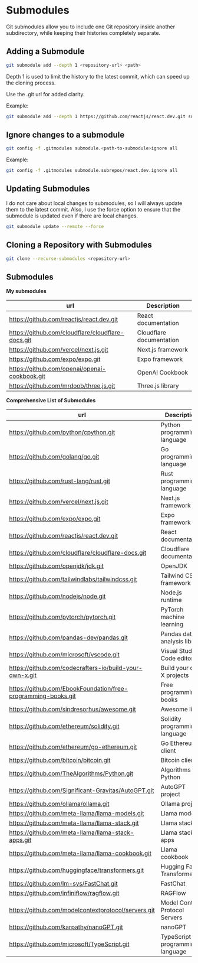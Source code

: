 # Submodules

Git submodules allow you to include one Git repository inside another subdirectory, while keeping their histories completely separate.

## Adding a Submodule

```zsh
git submodule add --depth 1 <repository-url> <path>
```

Depth 1 is used to limit the history to the latest commit, which can speed up the cloning process.

Use the .git url for added clarity.

Example:

```zsh
git submodule add --depth 1 https://github.com/reactjs/react.dev.git subrepos/react.dev
```

## Ignore changes to a submodule

```zsh
git config -f .gitmodules submodule.<path-to-submodule>ignore all
```

Example:

```zsh
git config -f .gitmodules submodule.subrepos/react.dev.ignore all
```

## Updating Submodules

I do not care about local changes to submodules, so I will always update them to the latest commit. Also, I use the force option to ensure that the submodule is updated even if there are local changes.

```zsh
git submodule update --remote --force
```

## Cloning a Repository with Submodules

```zsh
git clone --recurse-submodules <repository-url>
```

## Submodules

**My submodules**

| url                                               | Description              |
| ------------------------------------------------- | ------------------------ |
| https://github.com/reactjs/react.dev.git          | React documentation      |
| https://github.com/cloudflare/cloudflare-docs.git | Cloudflare documentation |
| https://github.com/vercel/next.js.git             | Next.js framework        |
| https://github.com/expo/expo.git                  | Expo framework           |
| https://github.com/openai/openai-cookbook.git     | OpenAI Cookbook          |
| https://github.com/mrdoob/three.js.git            | Three.js library         |

**Comprehensive List of Submodules**

| url                                                           | Description                     |
| ------------------------------------------------------------- | ------------------------------- |
| https://github.com/python/cpython.git                         | Python programming language     |
| https://github.com/golang/go.git                              | Go programming language         |
| https://github.com/rust-lang/rust.git                         | Rust programming language       |
| https://github.com/vercel/next.js.git                         | Next.js framework               |
| https://github.com/expo/expo.git                              | Expo framework                  |
| https://github.com/reactjs/react.dev.git                      | React documentation             |
| https://github.com/cloudflare/cloudflare-docs.git             | Cloudflare documentation        |
| https://github.com/openjdk/jdk.git                            | OpenJDK                         |
| https://github.com/tailwindlabs/tailwindcss.git               | Tailwind CSS framework          |
| https://github.com/nodejs/node.git                            | Node.js runtime                 |
| https://github.com/pytorch/pytorch.git                        | PyTorch machine learning        |
| https://github.com/pandas-dev/pandas.git                      | Pandas data analysis library    |
| https://github.com/microsoft/vscode.git                       | Visual Studio Code editor       |
| https://github.com/codecrafters-io/build-your-own-x.git       | Build your own X projects       |
| https://github.com/EbookFoundation/free-programming-books.git | Free programming books          |
| https://github.com/sindresorhus/awesome.git                   | Awesome lists                   |
| https://github.com/ethereum/solidity.git                      | Solidity programming language   |
| https://github.com/ethereum/go-ethereum.git                   | Go Ethereum client              |
| https://github.com/bitcoin/bitcoin.git                        | Bitcoin client                  |
| https://github.com/TheAlgorithms/Python.git                   | Algorithms in Python            |
| https://github.com/Significant-Gravitas/AutoGPT.git           | AutoGPT project                 |
| https://github.com/ollama/ollama.git                          | Ollama project                  |
| https://github.com/meta-llama/llama-models.git                | Llama models                    |
| https://github.com/meta-llama/llama-stack.git                 | Llama stack                     |
| https://github.com/meta-llama/llama-stack-apps.git            | Llama stack apps                |
| https://github.com/meta-llama/llama-cookbook.git              | Llama cookbook                  |
| https://github.com/huggingface/transformers.git               | Hugging Face Transformers       |
| https://github.com/lm-sys/FastChat.git                        | FastChat                        |
| https://github.com/infiniflow/ragflow.git                     | RAGFlow                         |
| https://github.com/modelcontextprotocol/servers.git           | Model Context Protocol Servers  |
| https://github.com/karpathy/nanoGPT.git                       | nanoGPT                         |
| https://github.com/microsoft/TypeScript.git                   | TypeScript programming language |
